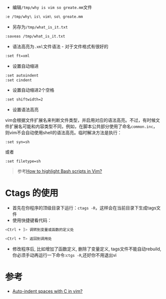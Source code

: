 * 编辑`/tmp/why is vim so greate.mm`文件

```bash
:e /tmp/why\ is\ vim\ so\ greate.mm
```

* 另存为`/tmp/what_is_it.txt`

```bash
:saveas /tmp/what_is_it.txt
```

* 语法高亮为`.xml`文件语法 - 对于文件格式有很好的

```bash
:set ft=xml
```

* 设置自动缩进

```bash
:set autoindent
:set cindent
```

* 设置自动缩进2个空格

```bash
:set shiftwidth=2
```

* 设置语法高亮

vim会根据文件扩展名来判断文件类型，并启用对应的语法高亮。不过，有时候文件扩展名可能和内容类型不同，例如，在脚本公共部分使用了命名`common.inc`，则vim不会自动使用shell的语法高亮。临时解决方法是执行：

```
:set syn=sh
```

或者

```
:set filetype=sh
```

> 参考[How to highlight Bash scripts in Vim?](http://stackoverflow.com/questions/2576687/how-to-highlight-bash-scripts-in-vim)

# Ctags 的使用

* 首先在你程序的顶级目录下运行：`ctags -R`，这样会在当前目录下生成tags文件
* 使用快捷键看代码：

```bash
<Ctrl + ]> 调转到变量或函数的定义处

<Ctrl + T> 返回到调用处
```

* 修改程序后, 比如增加了函数定义, 删除了变量定义, tags文件不能自动rebuild, 你必须手动再运行一下命令:`ctgs -R`,还好你不用退出vi



# 参考

* [Auto-indent spaces with C in vim?](http://stackoverflow.com/questions/97694/auto-indent-spaces-with-c-in-vim)